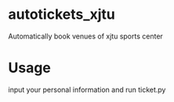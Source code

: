 # autotickets_xjtu
 Automatically book venues of xjtu sports center
# Usage
input your personal information and run ticket.py
